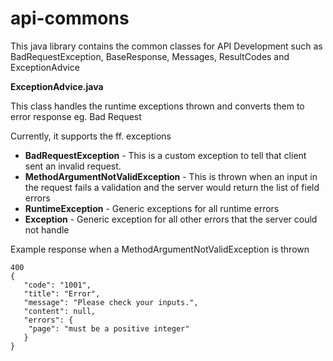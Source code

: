 # api-commons
This java library contains the common classes for API Development such as BadRequestException, BaseResponse, Messages, ResultCodes and ExceptionAdvice


**ExceptionAdvice.java**

This class handles the runtime exceptions thrown and converts them to error response eg. Bad Request

Currently, it supports the ff. exceptions

- **BadRequestException** - This is a custom exception to tell that client sent an invalid request.
- **MethodArgumentNotValidException** - This is thrown when an input in the request fails a validation and the server would return the list of field errors
- **RuntimeException** - Generic exceptions for all runtime errors
- **Exception** - Generic exception for all other errors that the server could not handle

Example response when a MethodArgumentNotValidException is thrown

```
400
{
   "code": "1001",
   "title": "Error",
   "message": "Please check your inputs.",
   "content": null,
   "errors": {
	"page": "must be a positive integer"
   }
}
```